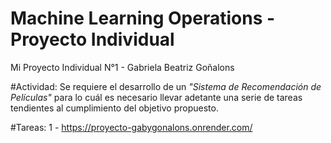 # Machine Learning Operations - Proyecto Individual
Mi Proyecto Individual N°1 - Gabriela Beatriz Goñalons

#Actividad:
Se requiere el desarrollo de un _"Sistema de Recomendación de Películas"_ para lo cuál es necesario llevar adetante una serie de tareas tendientes al cumplimiento del objetivo propuesto.

#Tareas:
1 - 
https://proyecto-gabygonalons.onrender.com/
